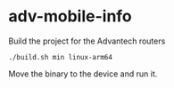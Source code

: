 # adv-mobile-info

Build the project for the Advantech routers
```
./build.sh min linux-arm64
```

Move the binary to the device and run it.
